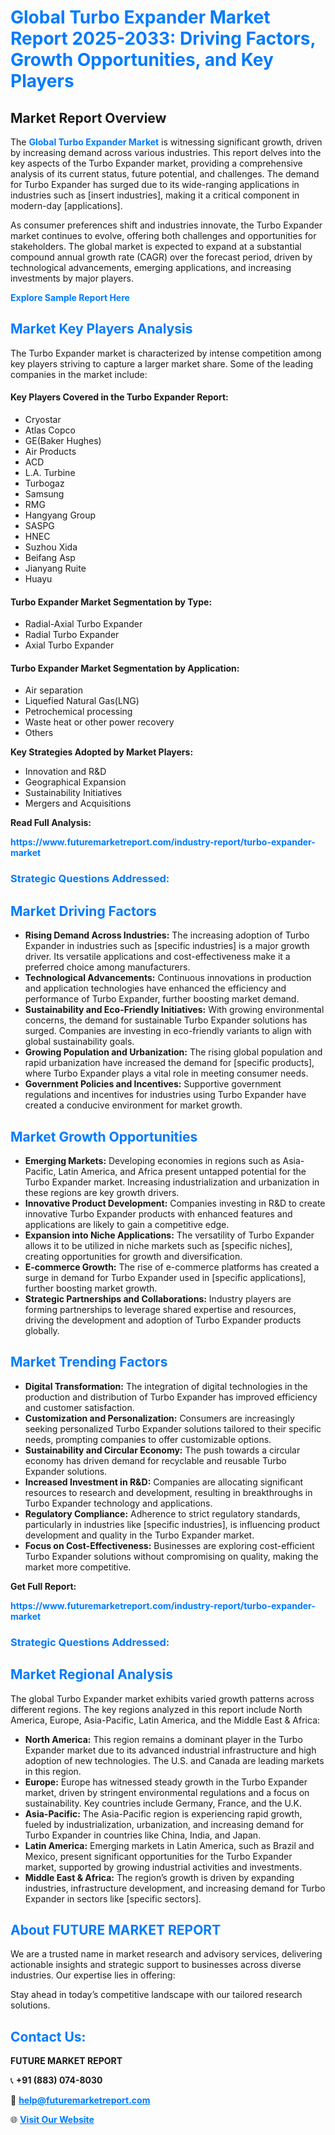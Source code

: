 <h1 style="color: #007BFF;">Global Turbo Expander Market Report 2025-2033: Driving Factors, Growth Opportunities, and Key Players</h1>

<section id="overview">
<h2>Market Report Overview</h2>
<p>The <a href="https://www.futuremarketreport.com/industry-report/turbo-expander-market" style="color: #007BFF; text-decoration: none;"><strong>Global Turbo Expander Market</strong></a> is witnessing significant growth, driven by increasing demand across various industries. This report delves into the key aspects of the Turbo Expander market, providing a comprehensive analysis of its current status, future potential, and challenges. The demand for Turbo Expander has surged due to its wide-ranging applications in industries such as [insert industries], making it a critical component in modern-day [applications].</p>
<p>As consumer preferences shift and industries innovate, the Turbo Expander market continues to evolve, offering both challenges and opportunities for stakeholders. The global market is expected to expand at a substantial compound annual growth rate (CAGR) over the forecast period, driven by technological advancements, emerging applications, and increasing investments by major players.</p>
</section>

<section id="overview">
<p><a href="https://www.futuremarketreport.com/request-sample/reportId=61076" style="color: #007BFF; text-decoration: none;"><strong>Explore Sample Report Here</strong></a></p>
</section>

<section id="key-players">
<h2 style="color: #007BFF;">Market Key Players Analysis</h2>
<p>The Turbo Expander market is characterized by intense competition among key players striving to capture a larger market share. Some of the leading companies in the market include:</p>
<h4>Key Players Covered in the Turbo Expander Report:</h4>
<ul><li>Cryostar</li><li>Atlas Copco</li><li>GE(Baker Hughes)</li><li>Air Products</li><li>ACD</li><li>L.A. Turbine</li><li>Turbogaz</li><li>Samsung</li><li>RMG</li><li>Hangyang Group</li><li>SASPG</li><li>HNEC</li><li>Suzhou Xida</li><li>Beifang Asp</li><li>Jianyang Ruite</li><li>Huayu</li></ul>
<h4>Turbo Expander Market Segmentation by Type:</h4>
<ul><li>Radial-Axial Turbo Expander</li><li>Radial Turbo Expander</li><li>Axial Turbo Expander</li></ul>

<h4>Turbo Expander Market Segmentation by Application:</h4>
<ul><li>Air separation</li><li>Liquefied Natural Gas(LNG)</li><li>Petrochemical processing</li><li>Waste heat or other power recovery</li><li>Others</li></ul>
<p><strong>Key Strategies Adopted by Market Players:</strong></p>
<ul>
<li>Innovation and R&D</li>
<li>Geographical Expansion</li>
<li>Sustainability Initiatives</li>
<li>Mergers and Acquisitions</li>
</ul>
</section>

<section>
<p><strong>Read Full Analysis: </strong></p><a href="https://www.futuremarketreport.com/industry-report/turbo-expander-market" style="color: #007BFF; text-decoration: none;"><strong>https://www.futuremarketreport.com/industry-report/turbo-expander-market</strong></a>
<h3 style="color: #007BFF;">Strategic Questions Addressed:</h3>
</section>

<section id="driving-factors">
<h2 style="color: #007BFF;">Market Driving Factors</h2>
<ul>
<li><strong>Rising Demand Across Industries:</strong> The increasing adoption of Turbo Expander in industries such as [specific industries] is a major growth driver. Its versatile applications and cost-effectiveness make it a preferred choice among manufacturers.</li>
<li><strong>Technological Advancements:</strong> Continuous innovations in production and application technologies have enhanced the efficiency and performance of Turbo Expander, further boosting market demand.</li>
<li><strong>Sustainability and Eco-Friendly Initiatives:</strong> With growing environmental concerns, the demand for sustainable Turbo Expander solutions has surged. Companies are investing in eco-friendly variants to align with global sustainability goals.</li>
<li><strong>Growing Population and Urbanization:</strong> The rising global population and rapid urbanization have increased the demand for [specific products], where Turbo Expander plays a vital role in meeting consumer needs.</li>
<li><strong>Government Policies and Incentives:</strong> Supportive government regulations and incentives for industries using Turbo Expander have created a conducive environment for market growth.</li>
</ul>
</section>

<section id="growth-opportunities">
<h2 style="color: #007BFF;">Market Growth Opportunities</h2>
<ul>
<li><strong>Emerging Markets:</strong> Developing economies in regions such as Asia-Pacific, Latin America, and Africa present untapped potential for the Turbo Expander market. Increasing industrialization and urbanization in these regions are key growth drivers.</li>
<li><strong>Innovative Product Development:</strong> Companies investing in R&D to create innovative Turbo Expander products with enhanced features and applications are likely to gain a competitive edge.</li>
<li><strong>Expansion into Niche Applications:</strong> The versatility of Turbo Expander allows it to be utilized in niche markets such as [specific niches], creating opportunities for growth and diversification.</li>
<li><strong>E-commerce Growth:</strong> The rise of e-commerce platforms has created a surge in demand for Turbo Expander used in [specific applications], further boosting market growth.</li>
<li><strong>Strategic Partnerships and Collaborations:</strong> Industry players are forming partnerships to leverage shared expertise and resources, driving the development and adoption of Turbo Expander products globally.</li>
</ul>
</section>

<section id="trending-factors">
<h2 style="color: #007BFF;">Market Trending Factors</h2>
<ul>
<li><strong>Digital Transformation:</strong> The integration of digital technologies in the production and distribution of Turbo Expander has improved efficiency and customer satisfaction.</li>
<li><strong>Customization and Personalization:</strong> Consumers are increasingly seeking personalized Turbo Expander solutions tailored to their specific needs, prompting companies to offer customizable options.</li>
<li><strong>Sustainability and Circular Economy:</strong> The push towards a circular economy has driven demand for recyclable and reusable Turbo Expander solutions.</li>
<li><strong>Increased Investment in R&D:</strong> Companies are allocating significant resources to research and development, resulting in breakthroughs in Turbo Expander technology and applications.</li>
<li><strong>Regulatory Compliance:</strong> Adherence to strict regulatory standards, particularly in industries like [specific industries], is influencing product development and quality in the Turbo Expander market.</li>
<li><strong>Focus on Cost-Effectiveness:</strong> Businesses are exploring cost-efficient Turbo Expander solutions without compromising on quality, making the market more competitive.</li>
</ul>
</section>

<section>
<p><strong>Get Full Report: </strong></p><a href="https://www.futuremarketreport.com/industry-report/turbo-expander-market" style="color: #007BFF; text-decoration: none;"><strong>https://www.futuremarketreport.com/industry-report/turbo-expander-market</strong></a>
<h3 style="color: #007BFF;">Strategic Questions Addressed:</h3>
</section>


<section id="regional-analysis">
<h2 style="color: #007BFF;">Market Regional Analysis</h2>
<p>The global Turbo Expander market exhibits varied growth patterns across different regions. The key regions analyzed in this report include North America, Europe, Asia-Pacific, Latin America, and the Middle East & Africa:</p>
<ul>
<li><strong>North America:</strong> This region remains a dominant player in the Turbo Expander market due to its advanced industrial infrastructure and high adoption of new technologies. The U.S. and Canada are leading markets in this region.</li>
<li><strong>Europe:</strong> Europe has witnessed steady growth in the Turbo Expander market, driven by stringent environmental regulations and a focus on sustainability. Key countries include Germany, France, and the U.K.</li>
<li><strong>Asia-Pacific:</strong> The Asia-Pacific region is experiencing rapid growth, fueled by industrialization, urbanization, and increasing demand for Turbo Expander in countries like China, India, and Japan.</li>
<li><strong>Latin America:</strong> Emerging markets in Latin America, such as Brazil and Mexico, present significant opportunities for the Turbo Expander market, supported by growing industrial activities and investments.</li>
<li><strong>Middle East & Africa:</strong> The region’s growth is driven by expanding industries, infrastructure development, and increasing demand for Turbo Expander in sectors like [specific sectors].</li>
</ul>
</section>

<footer>
<h2 style="color: #007BFF;">About FUTURE MARKET REPORT</h2>
<p>We are a trusted name in market research and advisory services, delivering actionable insights and strategic support to businesses across diverse industries. Our expertise lies in offering:</p>

<p>Stay ahead in today’s competitive landscape with our tailored research solutions.</p>

<h2 style="color: #007BFF;">Contact Us:</h2>
<p><strong>FUTURE MARKET REPORT</strong></p>
<p>📞 <strong>+91 (883) 074-8030</strong></p>
<p>📧 <strong><a href="mailto:help@futuremarketreport.com" style="color: #007BFF;">help@futuremarketreport.com</a></strong></p>
<p>🌐 <strong><a href="https://www.futuremarketreport.com/" style="color: #007BFF;">Visit Our Website</a></strong></p>
</footer>